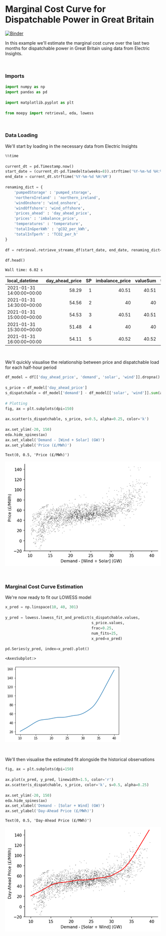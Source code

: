 # Marginal Cost Curve for Dispatchable Power in Great Britain



[![Binder](https://notebooks.gesis.org/binder/badge_logo.svg)](https://notebooks.gesis.org/binder/v2/gh/AyrtonB/Merit-Order-Effect/main?filepath=nbs%2Fug-04-gb-mcc.ipynb)

In this example we'll estimate the marginal cost curve over the last two months for dispatchable power in Great Britain using data from Electric Insights.

<br>

### Imports

```python
import numpy as np
import pandas as pd

import matplotlib.pyplot as plt

from moepy import retrieval, eda, lowess
```

<br>

### Data Loading

We'll start by loading in the necessary data from Electric Insights

```python
%%time

current_dt = pd.Timestamp.now()
start_date = (current_dt-pd.Timedelta(weeks=8)).strftime('%Y-%m-%d %H:%M')
end_date = current_dt.strftime('%Y-%m-%d %H:%M')

renaming_dict = {
    'pumpedStorage' : 'pumped_storage',
    'northernIreland' : 'northern_ireland',
    'windOnshore': 'wind_onshore',
    'windOffshore': 'wind_offshore',
    'prices_ahead' : 'day_ahead_price',
    'prices' : 'imbalance_price',
    'temperatures' : 'temperature',
    'totalInGperkWh' : 'gCO2_per_kWh',
    'totalInTperh' : 'TCO2_per_h'
}

df = retrieval.retrieve_streams_df(start_date, end_date, renaming_dict=renaming_dict)

df.head()
```

    Wall time: 6.02 s
    




| local_datetime            |   day_ahead_price |   SP |   imbalance_price |   valueSum |   temperature |   TCO2_per_h |   gCO2_per_kWh |   nuclear |   biomass |   coal | ...   |   demand |   pumped_storage |   wind_onshore |   wind_offshore |   belgian |   dutch |   french |   ireland |   northern_ireland |   irish |
|:--------------------------|------------------:|-----:|------------------:|-----------:|--------------:|-------------:|---------------:|----------:|----------:|-------:|:------|---------:|-----------------:|---------------:|----------------:|----------:|--------:|---------:|----------:|-------------------:|--------:|
| 2021-01-31 14:00:00+00:00 |             58.29 |    1 |             40.51 |      40.51 |           3.3 |      8060.12 |        209.697 |     5.569 |     1.954 |  0.499 | ...   |   38.437 |                0 |        4.40734 |         4.05432 |     1     |       0 |    2.004 |     0.2   |              0.014 |   0.214 |
| 2021-01-31 14:30:00+00:00 |             54.56 |    2 |             40    |      40    |           3.3 |      8022.31 |        208.779 |     5.569 |     1.906 |  0.497 | ...   |   38.425 |                0 |        4.43352 |         4.12112 |     1     |       0 |    2.002 |     0.072 |              0.06  |   0.132 |
| 2021-01-31 15:00:00+00:00 |             54.53 |    3 |             40.51 |      40.51 |           3.3 |      8274.32 |        211.722 |     5.568 |     1.933 |  0.567 | ...   |   39.081 |                0 |        4.31471 |         4.4467  |     0.732 |       0 |    2.004 |     0     |              0     |  -0.018 |
| 2021-01-31 15:30:00+00:00 |             51.48 |    4 |             40    |      40    |           3.3 |      8456.42 |        214.788 |     5.564 |     1.898 |  0.632 | ...   |   39.371 |                0 |        4.26404 |         4.61849 |     0.73  |       0 |    2.004 |     0     |              0.076 |   0.076 |
| 2021-01-31 16:00:00+00:00 |             54.11 |    5 |             40.52 |      40.52 |           3.3 |      8967.36 |        220.996 |     5.564 |     1.914 |  0.791 | ...   |   40.577 |                0 |        4.29607 |         4.74866 |     0.666 |       0 |    2.004 |     0.064 |              0.214 |   0.278 |</div>



<br>

We'll quickly visualise the relationship between price and dispatchable load for each half-hour period

```python
df_model = df[['day_ahead_price', 'demand', 'solar', 'wind']].dropna().astype(float)

s_price = df_model['day_ahead_price']
s_dispatchable = df_model['demand'] - df_model[['solar', 'wind']].sum(axis=1)

# Plotting
fig, ax = plt.subplots(dpi=150)

ax.scatter(s_dispatchable, s_price, s=0.5, alpha=0.25, color='k')

ax.set_ylim(-20, 150)
eda.hide_spines(ax)
ax.set_xlabel('Demand - [Wind + Solar] (GW)')
ax.set_ylabel('Price (£/MWh)')
```




    Text(0, 0.5, 'Price (£/MWh)')




![png](./img/nbs/output_5_1.png)


<br>

### Marginal Cost Curve Estimation

We're now ready to fit our LOWESS model

```python
x_pred = np.linspace(10, 40, 301)

y_pred = lowess.lowess_fit_and_predict(s_dispatchable.values, 
                                       s_price.values, 
                                       frac=0.25, 
                                       num_fits=25, 
                                       x_pred=x_pred)

pd.Series(y_pred, index=x_pred).plot()
```




    <AxesSubplot:>




![png](./img/nbs/output_7_1.png)


<br>

We'll then visualise the estimated fit alongside the historical observations

```python
fig, ax = plt.subplots(dpi=150)

ax.plot(x_pred, y_pred, linewidth=1.5, color='r')
ax.scatter(s_dispatchable, s_price, color='k', s=0.5, alpha=0.25)

ax.set_ylim(-20, 150)
eda.hide_spines(ax)
ax.set_xlabel('Demand - [Solar + Wind] (GW)')
ax.set_ylabel('Day-Ahead Price (£/MWh)')
```




    Text(0, 0.5, 'Day-Ahead Price (£/MWh)')




![png](./img/nbs/output_9_1.png)

